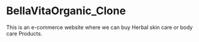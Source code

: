 # BellaVitaOrganic_Clone
This is an e-commerce website where we can buy Herbal skin care or body care Products.
